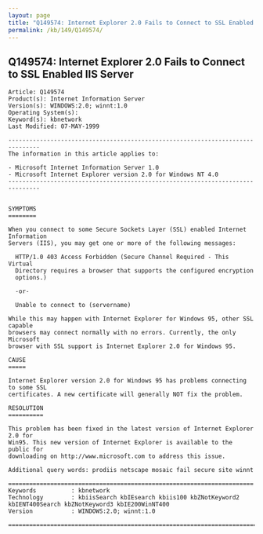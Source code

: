 ```yaml
---
layout: page
title: "Q149574: Internet Explorer 2.0 Fails to Connect to SSL Enabled IIS Server"
permalink: /kb/149/Q149574/
---
```


## Q149574: Internet Explorer 2.0 Fails to Connect to SSL Enabled IIS Server

	Article: Q149574
	Product(s): Internet Information Server
	Version(s): WINDOWS:2.0; winnt:1.0
	Operating System(s): 
	Keyword(s): kbnetwork
	Last Modified: 07-MAY-1999
	
	-------------------------------------------------------------------------------
	The information in this article applies to:
	
	- Microsoft Internet Information Server 1.0 
	- Microsoft Internet Explorer version 2.0 for Windows NT 4.0 
	-------------------------------------------------------------------------------
	
	
	SYMPTOMS
	========
	
	When you connect to some Secure Sockets Layer (SSL) enabled Internet Information
	Servers (IIS), you may get one or more of the following messages:
	
	  HTTP/1.0 403 Access Forbidden (Secure Channel Required - This Virtual
	  Directory requires a browser that supports the configured encryption
	  options.)
	
	  -or-
	
	  Unable to connect to (servername)
	
	While this may happen with Internet Explorer for Windows 95, other SSL capable
	browsers may connect normally with no errors. Currently, the only Microsoft
	browser with SSL support is Internet Explorer 2.0 for Windows 95.
	
	CAUSE
	=====
	
	Internet Explorer version 2.0 for Windows 95 has problems connecting to some SSL
	certificates. A new certificate will generally NOT fix the problem.
	
	RESOLUTION
	==========
	
	This problem has been fixed in the latest version of Internet Explorer 2.0 for
	Win95. This new version of Internet Explorer is available to the public for
	downloading on http://www.microsoft.com to address this issue.
	
	Additional query words: prodiis netscape mosaic fail secure site winnt
	
	======================================================================
	Keywords          : kbnetwork 
	Technology        : kbiisSearch kbIEsearch kbiis100 kbZNotKeyword2 kbIENT400Search kbZNotKeyword3 kbIE200WinNT400
	Version           : WINDOWS:2.0; winnt:1.0
	
	=============================================================================
	
